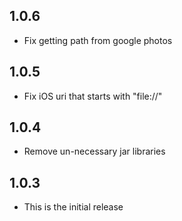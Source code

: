 ## 1.0.6

* Fix getting path from google photos 

## 1.0.5

* Fix iOS uri that starts with "file://"

## 1.0.4

* Remove un-necessary jar libraries

## 1.0.3

* This is the initial release
